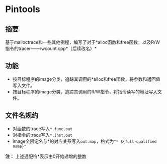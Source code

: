 # Pintools

## 摘要
基于malloctrace和一些其他例程，编写了对于\*alloc函数和free函数，以及R/W指令的tracer——rwcount.cpp*（后续改名）*

## 功能
- 按目标程序的image分类，追踪其调用的\*alloc和free函数，将参数和返回值写入文件。
- 按目标程序的image分类，追踪其调用的R/W指令，将指令读写的地址写入文件。

## 文件名规约
- 对函数的trace写入`*.func.out`
- 对指令的trace写入`*.inst.out`
- image全限定名与\*的对应关系写入`out.map`，格式为`"* ${full-qualified name}"`

**注：** 上述通配符\*表示由0开始递增的整数
